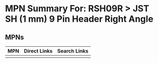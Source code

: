 



# MPN Summary For: RSH09R > JST SH (1 mm) 9 Pin Header Right Angle

## MPNs
  

|MPN|Direct Links|Search Links|
| :--- | :--- | :--- |
||||
